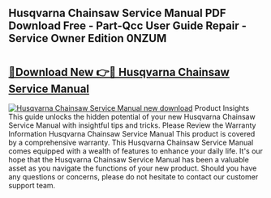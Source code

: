 ## Husqvarna Chainsaw Service Manual PDF Download Free - Part-Qcc User Guide Repair - Service Owner Edition 0NZUM

# <h2><a href="http://bc27768.oget.top/?id=Husqvarna+Chainsaw+Service+Manual">🔗Download New 👉🔴 Husqvarna Chainsaw Service Manual</a></h2>

[![Husqvarna Chainsaw Service Manual new download](https://i.imgur.com/5g1atiW.png)](http://bc27768.oget.top/?id=Husqvarna+Chainsaw+Service+Manual)
Product Insights This guide unlocks the hidden potential of your new Husqvarna Chainsaw Service Manual with insightful tips and tricks. Please Review the Warranty Information Husqvarna Chainsaw Service Manual This product is covered by a comprehensive warranty. This Husqvarna Chainsaw Service Manual comes equipped with a wealth of features to enhance your daily life. It's our hope that the Husqvarna Chainsaw Service Manual has been a valuable asset as you navigate the functions of your new product. Should you have any questions or concerns, please do not hesitate to contact our customer support team.

